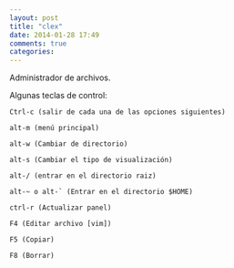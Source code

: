 ```yaml
---
layout: post
title: "clex"
date: 2014-01-28 17:49
comments: true
categories: 
---
```

Administrador de archivos.

Algunas teclas de control:

	Ctrl-c (salir de cada una de las opciones siguientes)

	alt-m (menú principal)

	alt-w (Cambiar de directorio)

	alt-s (Cambiar el tipo de visualización)

	alt-/ (entrar en el directorio raiz)

	alt-~ o alt-` (Entrar en el directorio $HOME)

	ctrl-r (Actualizar panel)

	F4 (Editar archivo [vim])

	F5 (Copiar)

	F8 (Borrar) 

